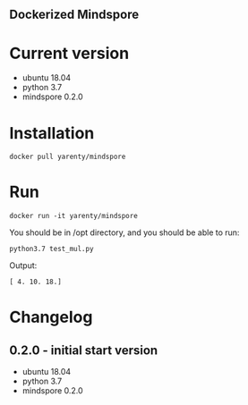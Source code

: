 Dockerized Mindspore
-------------------

# Current version

* ubuntu 18.04
* python 3.7
* mindspore 0.2.0



# Installation
```shell script
docker pull yarenty/mindspore
```

# Run
```shell script
docker run -it yarenty/mindspore
```

You should be in /opt directory, and you should be able to run:
```shell script
python3.7 test_mul.py
```

Output:
```text
[ 4. 10. 18.]
``` 



# Changelog

## 0.2.0 - initial start version
* ubuntu 18.04
* python 3.7
* mindspore 0.2.0

